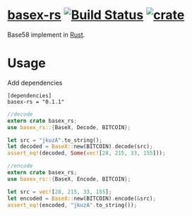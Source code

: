 # [basex-rs](https://github.com/zTgx/basex-rs.git)  [![Build Status](https://travis-ci.org/zTgx/basex-rs.svg?branch=master)](https://travis-ci.org/zTgx/basex-rs) [![crate](https://img.shields.io/crates/v/basex-rs.svg)](https://crates.io/crates/basex-rs)

Base58 implement in [Rust](http://www.rust-lang.org).

# Usage
Add dependencies
```
[dependencies]
basex-rs = "0.1.1"
```

```rust
//decode
extern crate basex_rs;
use basex_rs::{BaseX, Decode, BITCOIN};

let src = "jkuzA".to_string();
let decoded = BaseX::new(BITCOIN).decode(src);
assert_eq!(decoded, Some(vec![28, 215, 33, 155]));
```

```rust
//encode
extern crate basex_rs;
use basex_rs::{BaseX, Encode, BITCOIN};

let src = vec![28, 215, 33, 155];
let encoded = BaseX::new(BITCOIN).encode(&src);
assert_eq!(encoded, "jkuzA".to_string());
```
